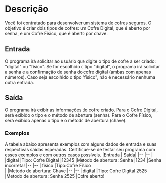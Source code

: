 # Descrição

Você foi contratado para desenvolver um sistema de cofres seguros. O objetivo é criar dois tipos de cofres: um Cofre Digital, que é aberto por senha, e um Cofre Físico, que é aberto por chave.
## Entrada

O programa irá solicitar ao usuário que digite o tipo de cofre a ser criado: "digital" ou "físico". Se for escolhido o tipo "digital", o programa irá solicitar a senha e a confirmação de senha do cofre digital (ambas com apenas números). Caso seja escolhido o tipo "físico", não é necessário nenhuma outra entrada.
## Saída

O programa irá exibir as informações do cofre criado. Para o Cofre Digital, será exibido o tipo e o método de abertura (senha). Para o Cofre Físico, será exibido apenas o tipo e o método de abertura (chave).
### Exemplos

A tabela abaixo apresenta exemplos com alguns dados de entrada e suas respectivas saídas esperadas. Certifique-se de testar seu programa com esses exemplos e com outros casos possíveis.
|Entrada |	Saída|
|--      |-- |
|digital |Tipo: Cofre Digital
|12345   |Metodo de abertura: Senha
|1234    |Senha incorreta!
|--      |-- |
fisico   |Tipo:Cofre Fisico   
|        |Metodo de abertura: Chave
|--      |-- |
digital  |Tipo: Cofre Digital
2525     |Metodo de abertura: Senha
2525     |Cofre aberto!
	